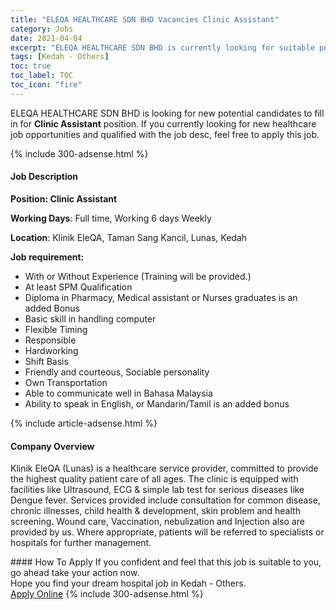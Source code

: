 ```yaml
---
title: "ELEQA HEALTHCARE SDN BHD Vacancies Clinic Assistant" 
category: Jobs 
date: 2021-04-04 
excerpt: "ELEQA HEALTHCARE SDN BHD is currently looking for suitable person to fill in the Clinic Assistant which positioned at Kedah - Others" 
tags: [Kedah - Others] 
toc: true 
toc_label: TOC 
toc_icon: "fire" 
--- 
```


<p>ELEQA HEALTHCARE SDN BHD is looking for new potential candidates to fill in for <b>Clinic Assistant</b> position. If you currently looking for new healthcare job opportunities and qualified with the job desc, feel free to apply this job.
</p>{% include 300-adsense.html %} 
<div><div><h4>Job Description</h4></div><div><div><span><div><p><strong>Position: Clinic Assistant&#160;</strong></p><p><strong>Working Days</strong>: Full time, Working 6 days Weekly</p><p><strong>Location</strong>: Klinik EleQA, Taman Sang Kancil, Lunas, Kedah</p><p><strong>Job requirement:</strong></p><ul><li>With or Without Experience (Training will be provided.)</li><li>At least SPM Qualification</li><li>Diploma in Pharmacy, Medical assistant or Nurses graduates is an added Bonus&#160;</li><li>Basic skill in handling computer</li><li>Flexible Timing&#160;</li><li>Responsible&#160;</li><li>Hardworking&#160;</li><li>Shift Basis</li><li>Friendly and courteous, Sociable personality</li><li>Own Transportation</li><li>Able to communicate well in Bahasa Malaysia&#160;</li><li>Ability to speak in English, or Mandarin/Tamil is an added bonus</li></ul></div></span></div></div></div> 
{% include article-adsense.html %} 
<div><div><h4>Company Overview</h4></div><div><div><span><div><p>Klinik EleQA (Lunas) is a healthcare service provider, committed to provide the highest quality patient care of all ages.&#160;The clinic is equipped with facilities like Ultrasound, ECG &amp; simple lab test for serious diseases like Dengue fever. Services provided include consultation for common disease, chronic illnesses, child health &amp; development, skin problem and health screening. Wound care, Vaccination, nebulization and Injection also are provided by us. Where appropriate, patients will be referred to specialists or hospitals for further management. </p></div></span></div></div></div> 
#### How To Apply 
If you confident and feel that this job is suitable to you, go ahead take your action now. <br/> 
Hope you find your dream hospital job in Kedah - Others. <br/> 
<a href="https://www.jobstreet.com.my/en/job/clinic-assistant-4525089?jobId=jobstreet-my-job-4525089" class="btn btn--warning" target="_blank" rel="nofollow noopenner">Apply Online</a> 
{% include 300-adsense.html %} 